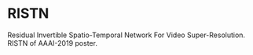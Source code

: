 # RISTN
Residual Invertible Spatio-Temporal Network For Video Super-Resolution.
RISTN of AAAI-2019 poster.
